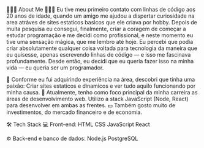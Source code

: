 👨🏻‍💻  About Me
👨🏻‍💻   Eu tive meu primeiro contato com linhas de código aos 20 anos de idade, quando um amigo me ajudou a dispertar curiosidade na area atráves de sites estaticos basicos que ele criava por hobby. Depois de muita pesquisa eu consegui, finalmente, criar a coragem de começar a estudar programação e me decidi como profissional, e neste momento eu tive uma sensação mágica, que me lembro até hoje. Eu percebi que podia criar absolutamente qualquer coisa voltada para tecnologia da maneira que eu quisesse, apenas escrevendo linhas de código — e isso me fascinava profundamente. Desde então, eu decidi que eu queria fazer isso na minha vida — eu queria ser um programador.

💚   Conforme eu fui adquirindo experiência na área, descobri que tinha uma paixão: Criar sites estaticos e dinamicos e ver tudo aquilo funcionando por minha causa.
🚀   Atualmente, tenho como foco principal da minha carreira as áreas de desenvolvimento web. Utilizo a stack JavaScript (Node, React) para desenvolver em ambas as frentes.
💵   Também gosto muito de investimentos, do mercado financeiro e de economia.

🛠  Tech Stack
💻  Front-end:
HTML CSS JavaScript React

⚙️  Back-end e banco de dados:
Node.js PostgreSQL 

<!---
Luizgustavogithub/Luizgustavogithub is a ✨ special ✨ repository because its `README.md` (this file) appears on your GitHub profile.
You can click the Preview link to take a look at your changes.
--->
